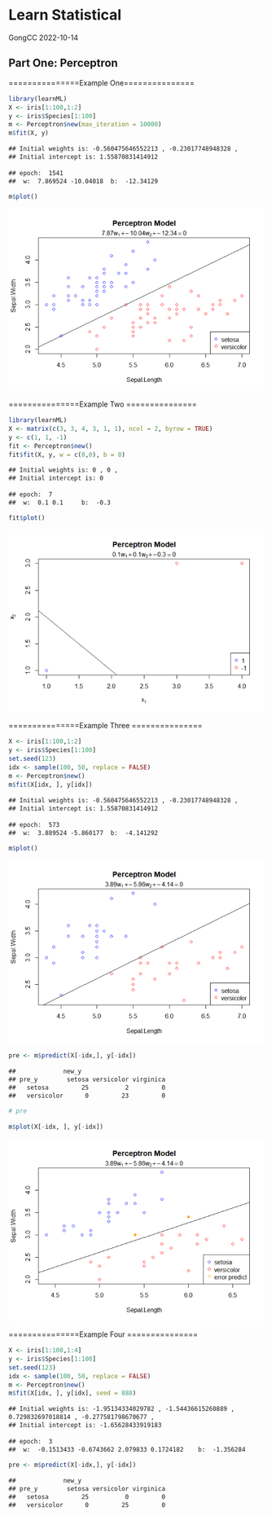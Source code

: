 Learn Statistical
================
GongCC
2022-10-14

## Part One: Perceptron

===============Example One===============

``` r
library(learnML)
X <- iris[1:100,1:2]
y <- iris$Species[1:100]
m <- Perceptron$new(max_iteration = 10000)
m$fit(X, y)
```

    ## Initial weights is: -0.560475646552213 , -0.23017748948328 , 
    ## Initial intercept is: 1.55870831414912

    ## epoch:  1541  
    ##  w:  7.869524 -10.04018  b:  -12.34129

``` r
m$plot()
```

![](README_files/figure-gfm/unnamed-chunk-2-1.png)<!-- -->

===============Example Two ===============

``` r
library(learnML)
X <- matrix(c(3, 3, 4, 3, 1, 1), ncol = 2, byrow = TRUE)
y <- c(1, 1, -1)
fit <- Perceptron$new()
fit$fit(X, y, w = c(0,0), b = 0)
```

    ## Initial weights is: 0 , 0 , 
    ## Initial intercept is: 0

    ## epoch:  7  
    ##  w:  0.1 0.1     b:  -0.3

``` r
fit$plot()
```

![](README_files/figure-gfm/unnamed-chunk-4-1.png)<!-- -->

===============Example Three ===============

``` r
X <- iris[1:100,1:2]
y <- iris$Species[1:100]
set.seed(123)
idx <- sample(100, 50, replace = FALSE)
m <- Perceptron$new()
m$fit(X[idx, ], y[idx])
```

    ## Initial weights is: -0.560475646552213 , -0.23017748948328 , 
    ## Initial intercept is: 1.55870831414912

    ## epoch:  573  
    ##  w:  3.889524 -5.860177  b:  -4.141292

``` r
m$plot()
```

![](README_files/figure-gfm/unnamed-chunk-6-1.png)<!-- -->

``` r
pre <- m$predict(X[-idx,], y[-idx])
```

    ##             new_y
    ## pre_y        setosa versicolor virginica
    ##   setosa         25          2         0
    ##   versicolor      0         23         0

``` r
# pre
```

``` r
m$plot(X[-idx, ], y[-idx])
```

![](README_files/figure-gfm/unnamed-chunk-8-1.png)<!-- -->

===============Example Four ===============

``` r
X <- iris[1:100,1:4]
y <- iris$Species[1:100]
set.seed(123)
idx <- sample(100, 50, replace = FALSE)
m <- Perceptron$new()
m$fit(X[idx, ], y[idx], seed = 888)
```

    ## Initial weights is: -1.95134334029782 , -1.54436615260889 , 0.729832697018814 , -0.277581798670677 , 
    ## Initial intercept is: -1.65628433919183

    ## epoch:  3  
    ##  w:  -0.1513433 -0.6743662 2.079833 0.1724182    b:  -1.356284

``` r
pre <- m$predict(X[-idx,], y[-idx])
```

    ##             new_y
    ## pre_y        setosa versicolor virginica
    ##   setosa         25          0         0
    ##   versicolor      0         25         0
